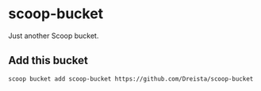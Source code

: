 # scoop-bucket

Just another Scoop bucket.

## Add this bucket

```
scoop bucket add scoop-bucket https://github.com/Dreista/scoop-bucket
```

